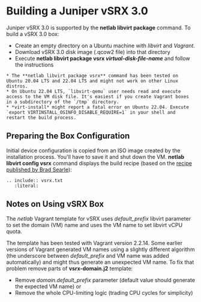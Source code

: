 # Building a Juniper vSRX 3.0

Juniper vSRX 3.0 is supported by the **netlab libvirt package** command. To build a vSRX 3.0 box:

* Create an empty directory on a Ubuntu machine with *libvirt* and *Vagrant*.
* Download vSRX 3.0 disk image (.qcow2 file) into that directory
* Execute **netlab libvirt package vsrx _virtual-disk-file-name_** and follow the instructions

```{warning}
* The **‌netlab libvirt package vsrx** command has been tested on Ubuntu 20.04 LTS and 22.04 LTS and might not work on other Linux distros.
* On Ubuntu 22.04 LTS, `libvirt-qemu` user needs read and execute access to the VM disk file. It's easiest if you create Vagrant boxes in a subdirectory of the `/tmp` directory.
* *‌virt-install* might report a fatal error on Ubuntu 22.04. Execute `export VIRTINSTALL_OSINFO_DISABLE_REQUIRE=1` in your shell and restart the build process.
```

## Preparing the Box Configuration

Initial device configuration is copied from an ISO image created by the installation process. You'll have to save it and shut down the VM. **netlab libvirt config vsrx** command displays the build recipe (based on the [recipe published by Brad Searle](https://codingpackets.com/blog/juniper-vsrx3-0-vagrant-libvirt-box-install/)):

```{eval-rst}
.. include:: vsrx.txt
   :literal:
```

## Notes on Using vSRX Box

The *netlab* Vagrant template for vSRX uses *default\_prefix* libvirt parameter to set the domain (VM) name and uses the VM name to set libvirt vCPU quota.

The template has been tested with Vagrant version 2.2.14. Some earlier versions of Vagrant generated VM names using a slightly different algorithm (the underscore between _default\_prefix_ and VM name was added automatically) and might thus generate an unexpected VM name. To fix that problem remove parts of **vsrx-domain.j2** template:

* Remove _domain.default\_prefix_ parameter (default value should generate the expected VM name) or
* Remove the whole CPU-limiting logic (trading CPU cycles for simplicity)
